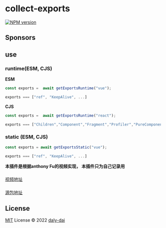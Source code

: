 # collect-exports

[![NPM version](https://img.shields.io/npm/v/collect-exports?color=a1b858&label=)](https://www.npmjs.com/package/collect-exports)

## Sponsors

## use

### runtime(ESM, CJS)

**ESM**
```javascript
const exports =  await getExportsRuntime("vue");

exports === ["ref", "KeepAlive", ...]
```
**CJS**
```javascript
const exports =  await getExportsRuntime("react");

exports === ["Children","Component","Fragment","Profiler","PureComponent",...];
```
### static (ESM, CJS)
```javascript
const exports = await getExportsStatic("vue");

exports === ["ref", "KeepAlive", ...]
```



**本插件是根据anthony Fu的视频实现， 本插件只为自己记录用**
###
[视频地址](https://www.bilibili.com/video/BV1Z34y1H7fJ?spm_id_from=333.999.0.0)
###
[源包地址](https://www.npmjs.com/package/pkg-exports)

## License

[MIT](./LICENSE) License © 2022 [daly-dai](https://github.com/daly-dai)
